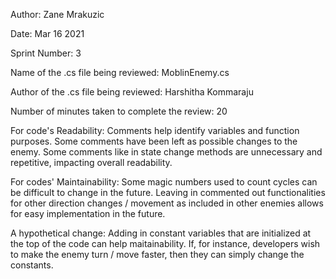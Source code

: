 Author: Zane Mrakuzic

Date: Mar 16 2021

Sprint Number: 3

Name of the .cs file being reviewed: MoblinEnemy.cs

Author of the .cs file being reviewed: Harshitha Kommaraju

Number of minutes taken to complete the review: 20

For code's Readability: 
Comments help identify variables and function purposes. Some comments have been left as possible changes to the enemy. 
Some comments like in state change methods are unnecessary and repetitive, impacting overall readability.

For codes' Maintainability: 
Some magic numbers used to count cycles can be difficult to change in the future. 
Leaving in commented out functionalities for other direction changes / movement as included in other enemies 
allows for easy implementation in the future.


A hypothetical change: 
Adding in constant variables that are initialized at the top of the code can help maitainability. 
If, for instance, developers wish to make the enemy turn / move faster, then they can simply change the constants.
